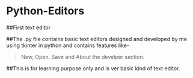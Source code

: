 # Python-Editors
##First text editor



##The .py file contains basic text editors designed and developed by me using tkinter in python and contains features like-


>New,
>Open,
>Save and About the develper section. 


##This is for learning purpose only and is ver basic kind of text editor.

